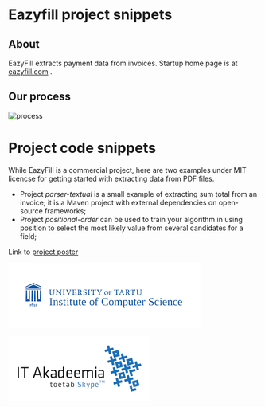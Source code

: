 # Eazyfill project snippets

## About

EazyFill extracts payment data from invoices. Startup home page is at [eazyfill.com](http://www.eazyfill.com/) .

## Our process

![process](process.png)

# Project code snippets

While EazyFill is a commercial project, here are two examples under MIT licencse for getting started with extracting data from PDF files.

* Project *parser-textual* is a small example of extracting sum total from an invoice; it is a Maven project with external dependencies on open-source frameworks;
* Project *positional-order* can be used to train your algorithm in using position to select the most likely value from several candidates for a field;

Link to [project poster](poster.pdf)

![Institute of Computer Science, University of Tartu](logo_institute.png)

![IT Akadeemia](logo_it_academy.jpg)
